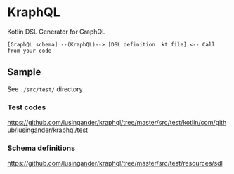 KraphQL
====

Kotlin DSL Generator for GraphQL

```
[GraphQL schema] --(KraphQL)--> [DSL definition .kt file] <-- Call from your code
```

## Sample

See `./src/test/` directory

### Test codes

https://github.com/lusingander/kraphql/tree/master/src/test/kotlin/com/github/lusingander/kraphql/test

### Schema definitions

https://github.com/lusingander/kraphql/tree/master/src/test/resources/sdl
